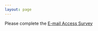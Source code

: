 ```yaml
---
layout: page
---
```


Please complete the [E-mail Access Survey][survey]

[survey]: <>

<!-- Pull in repostitory-scope variables from _data/page.yml -->
